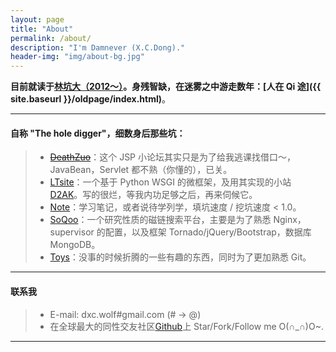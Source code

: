 ```yaml
---
layout: page
title: "About"
permalink: /about/
description: "I'm Damnever (X.C.Dong)."
header-img: "img/about-bg.jpg"
---
```


**目前就读于[林坑大（2012～）](http://jsj.csuft.edu.cn/index.htm)。身残智缺，在迷雾之中游走数年：[人在 Qi 途]({{ site.baseurl }}/oldpage/index.html)**。

***

#### 自称 "The hole digger"，细数身后那些坑：

> - [<s>DeathZuo</s>](http://deathzuo.sinaapp.com/)：这个 JSP 小论坛其实只是为了给我逃课找借口～，JavaBean，Servlet 都不熟（你懂的），已关。
> - [LTsite](https://github.com/Damnever/LTsite)：一个基于 Python WSGI 的微框架，及用其实现的小站 [D2AK](http://d2ak.sinaapp.com/)。写的很烂，等我内功足够之后，再来伺候它。
> - [Note](https://github.com/Damnever/Note)：学习笔记，或者说待学列学，填坑速度 / 挖坑速度 < 1.0。
> - [SoQoo](http://www.soqoo.net/)：一个研究性质的磁链搜索平台，主要是为了熟悉 Nginx，supervisor 的配置，以及框架 Tornado/jQuery/Bootstrap，数据库 MongoDB。
> - [Toys](https://github.com/Damnever/toys)：没事的时候折腾的一些有趣的东西，同时为了更加熟悉 Git。

---

#### 联系我
> - E-mail: dxc.wolf#gmail.com (# -> @)
> - 在全球最大的同性交友社区[Github](https://github.com/Damnever)上 Star/Fork/Follow me O(∩_∩)O~.

***

<!-- 多说评论框 start -->
<div class="ds-thread" data-thread-key="{{ page.title }}" data-title="{{ page.title }}" data-url="{{ site.url }}{{ page.url }}"></div>
<!-- 多说评论框 end -->
<!-- 多说公共JS代码 start (一个网页只需插入一次) -->
<script type="text/javascript">
    var duoshuoQuery = {short_name:"damnever"};
	(function() {
		var ds = document.createElement('script');
		ds.type = 'text/javascript';ds.async = true;
		ds.src = (document.location.protocol == 'https:' ? 'https:' : 'http:') + '//static.duoshuo.com/embed.js';
		ds.charset = 'UTF-8';
		(document.getElementsByTagName('head')[0] 
		 || document.getElementsByTagName('body')[0]).appendChild(ds);
	})();
</script>
<!-- 多说公共JS代码 end -->
